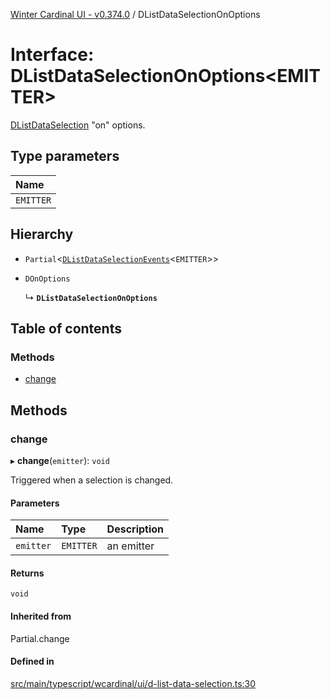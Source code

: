 [Winter Cardinal UI - v0.374.0](../index.md) / DListDataSelectionOnOptions

# Interface: DListDataSelectionOnOptions\<EMITTER\>

[DListDataSelection](DListDataSelection.md) "on" options.

## Type parameters

| Name |
| :------ |
| `EMITTER` |

## Hierarchy

- `Partial`\<[`DListDataSelectionEvents`](DListDataSelectionEvents.md)\<`EMITTER`\>\>

- `DOnOptions`

  ↳ **`DListDataSelectionOnOptions`**

## Table of contents

### Methods

- [change](DListDataSelectionOnOptions.md#change)

## Methods

### change

▸ **change**(`emitter`): `void`

Triggered when a selection is changed.

#### Parameters

| Name | Type | Description |
| :------ | :------ | :------ |
| `emitter` | `EMITTER` | an emitter |

#### Returns

`void`

#### Inherited from

Partial.change

#### Defined in

[src/main/typescript/wcardinal/ui/d-list-data-selection.ts:30](https://github.com/winter-cardinal/winter-cardinal-ui/blob/v0.310.1/src/main/typescript/wcardinal/ui/d-list-data-selection.ts#L30)
